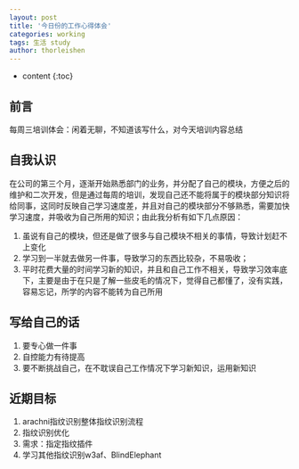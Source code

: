 ```yaml
---
layout: post
title: '今日份的工作心得体会'
categories: working
tags: 生活 study
author: thorleishen
---
```


* content
{:toc}
## 前言

每周三培训体会：闲着无聊，不知道该写什么，对今天培训内容总结



## 自我认识

在公司的第三个月，逐渐开始熟悉部门的业务，并分配了自己的模块，方便之后的维护和二次开发，但是通过每周的培训，发现自己还不能将属于的模块部分知识将给同事，这同时反映自己学习速度差，并且对自己的模块部分不够熟悉，需要加快学习速度，并吸收为自己所用的知识；由此我分析有如下几点原因：

1. 虽说有自己的模块，但还是做了很多与自己模块不相关的事情，导致计划赶不上变化
2. 学习到一半就去做另一件事，导致学习的东西比较杂，不易吸收；
3. 平时花费大量的时间学习新的知识，并且和自己工作不相关，导致学习效率底下，主要是由于在只是了解一些皮毛的情况下，觉得自己都懂了，没有实践，容易忘记，所学的内容不能转为自己所用



## 写给自己的话

1. 要专心做一件事
2. 自控能力有待提高
3. 要不断挑战自己，在不耽误自己工作情况下学习新知识，运用新知识



## 近期目标

1. arachni指纹识别整体指纹识别流程
2. 指纹识别优化
3. 需求：指定指纹插件
4. 学习其他指纹识别w3af、BlindElephant

